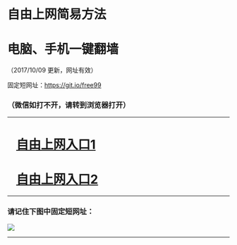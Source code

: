 ﻿# 自由上网简易方法

# 电脑、手机一键翻墙

（2017/10/09 更新，网址有效）

固定短网址：https://git.io/free99

### （微信如打不开，请转到浏览器打开）


***





# &nbsp;&nbsp; <a href="http://ft166959347.fwq-tz-1001.info/fwqtz01.html?t=100900114161 " target="_blank">自由上网入口1</a>
# &nbsp;&nbsp; <a href="http://ft1289622923.fwq-tz-1002.info/fwqtz02.html?t=100900116376 " target="_blank">自由上网入口2</a>
***

### 请记住下图中固定短网址：

<img src="https://s3-us-west-2.amazonaws.com/fwq-1001/yjfq-20170905okok.png" /> 


***

